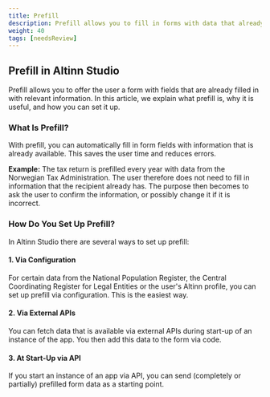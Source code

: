 ```yaml
---
title: Prefill
description: Prefill allows you to fill in forms with data that already exists.
weight: 40
tags: [needsReview]
---
```


## Prefill in Altinn Studio

Prefill allows you to offer the user a form with fields that are already filled in with relevant information. In this article, we explain what prefill is, why it is useful, and how you can set it up.

### What Is Prefill?

With prefill, you can automatically fill in form fields with information that is already available. This saves the user time and reduces errors.

**Example:**
The tax return is prefilled every year with data from the Norwegian Tax Administration. The user therefore does not need to fill in information that the recipient already has. The purpose then becomes to ask the user to confirm the information, or possibly change it if it is incorrect.

<!--Det er viktig å alltid gjøre en vurdering av hvilke data som skal innhentes i et skjema, og om man har hjemmel til
å hente inn disse dataene. All data som hentes inn skal ha et formål.
> TODO: Få en jurist til å skrive noen linjer om hva som gjelder her mtp forhåndsutfylling.-->

### How Do You Set Up Prefill?

In Altinn Studio there are several ways to set up prefill:

#### 1. Via Configuration
For certain data from the National Population Register, the Central Coordinating Register for Legal Entities or the user's Altinn profile, you can set up prefill via configuration. This is the easiest way.

#### 2. Via External APIs
You can fetch data that is available via external APIs during start-up of an instance of the app. You then add this data to the form via code.

#### 3. At Start-Up via API
If you start an instance of an app via API, you can send (completely or partially) prefilled form data as a starting point.
